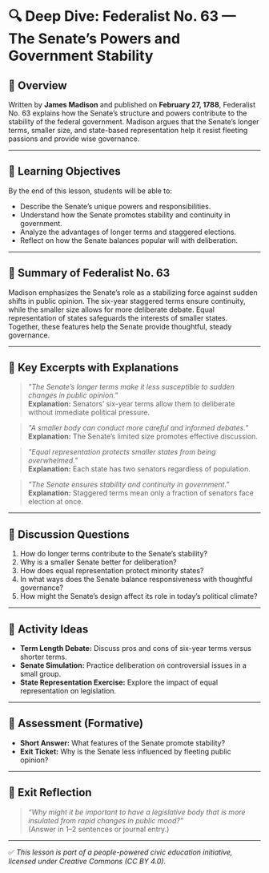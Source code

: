 # 🔍 Deep Dive: Federalist No. 63 — The Senate’s Powers and Government Stability

## 🧭 Overview

Written by **James Madison** and published on **February 27, 1788**, Federalist No. 63 explains how the Senate’s structure and powers contribute to the stability of the federal government. Madison argues that the Senate’s longer terms, smaller size, and state-based representation help it resist fleeting passions and provide wise governance.

---

## 🎯 Learning Objectives

By the end of this lesson, students will be able to:  
- Describe the Senate’s unique powers and responsibilities.  
- Understand how the Senate promotes stability and continuity in government.  
- Analyze the advantages of longer terms and staggered elections.  
- Reflect on how the Senate balances popular will with deliberation.

---

## 📘 Summary of Federalist No. 63

Madison emphasizes the Senate’s role as a stabilizing force against sudden shifts in public opinion. The six-year staggered terms ensure continuity, while the smaller size allows for more deliberate debate. Equal representation of states safeguards the interests of smaller states. Together, these features help the Senate provide thoughtful, steady governance.

---

## 📖 Key Excerpts with Explanations

> *"The Senate’s longer terms make it less susceptible to sudden changes in public opinion."*  
**Explanation:** Senators’ six-year terms allow them to deliberate without immediate political pressure.

> *"A smaller body can conduct more careful and informed debates."*  
**Explanation:** The Senate’s limited size promotes effective discussion.

> *"Equal representation protects smaller states from being overwhelmed."*  
**Explanation:** Each state has two senators regardless of population.

> *"The Senate ensures stability and continuity in government."*  
**Explanation:** Staggered terms mean only a fraction of senators face election at once.

---

## 💬 Discussion Questions

1. How do longer terms contribute to the Senate’s stability?  
2. Why is a smaller Senate better for deliberation?  
3. How does equal representation protect minority states?  
4. In what ways does the Senate balance responsiveness with thoughtful governance?  
5. How might the Senate’s design affect its role in today’s political climate?

---

## 🧪 Activity Ideas

- **Term Length Debate:** Discuss pros and cons of six-year terms versus shorter terms.  
- **Senate Simulation:** Practice deliberation on controversial issues in a small group.  
- **State Representation Exercise:** Explore the impact of equal representation on legislation.

---

## 📎 Assessment (Formative)

- **Short Answer:** What features of the Senate promote stability?  
- **Exit Ticket:** Why is the Senate less influenced by fleeting public opinion?

---

## 🏁 Exit Reflection

> *“Why might it be important to have a legislative body that is more insulated from rapid changes in public mood?”*  
(Answer in 1–2 sentences or journal entry.)

---

✅ *This lesson is part of a people-powered civic education initiative, licensed under Creative Commons (CC BY 4.0).*
